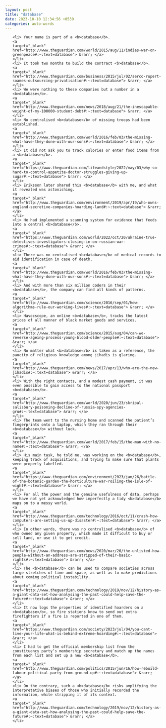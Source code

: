 ```yaml
---
layout: post
title: "database"
date: 2023-10-10 12:34:56 +0530
categories: auto-words
---
```

<ol>

    <li> Your name is part of a <b>database</b>.
    <a 
    target="_blank" 
    href="http://www.theguardian.com/world/2015/aug/11/indias-war-on-greenpeace#:~:text=database"> &rarr; </a>
    </li>
    <li> It took two months to build the contract <b>database</b>.
    <a 
    target="_blank" 
    href="http://www.theguardian.com/business/2015/jul/02/serco-rupert-soames-outsourcing-privatisation#:~:text=database"> &rarr; </a>
    </li>
    <li> We were nothing to these companies but a number in a <b>database</b>.
    <a 
    target="_blank" 
    href="http://www.theguardian.com/news/2018/aug/21/the-inescapable-weight-of-my-100000-student-debt#:~:text=database"> &rarr; </a>
    </li>
    <li> No centralised <b>database</b> of missing troops had been established.
    <a 
    target="_blank" 
    href="http://www.theguardian.com/world/2016/feb/03/the-missing-what-have-they-done-with-our-sons#:~:text=database"> &rarr; </a>
    </li>
    <li> It did not ask you to track calories or enter food items from a <b>database</b>.
    <a 
    target="_blank" 
    href="https://www.theguardian.com/lifeandstyle/2022/may/03/why-so-hard-to-control-appetite-doctor-struggles-giving-up-sugar#:~:text=database"> &rarr; </a>
    </li>
    <li> Eriksson later shared this <b>database</b> with me, and what it revealed was astonishing.
    <a 
    target="_blank" 
    href="http://www.theguardian.com/environment/2019/apr/19/who-owns-england-secretive-companies-hoarding-land#:~:text=database"> &rarr; </a>
    </li>
    <li> He had implemented a scanning system for evidence that feeds into a central <b>database</b>.
    <a 
    target="_blank" 
    href="https://www.theguardian.com/world/2022/oct/20/ukraine-true-detectives-investigators-closing-in-on-russian-war-crimes#:~:text=database"> &rarr; </a>
    </li>
    <li> There was no centralised <b>database</b> of medical records to aid identification in case of death.
    <a 
    target="_blank" 
    href="http://www.theguardian.com/world/2016/feb/03/the-missing-what-have-they-done-with-our-sons#:~:text=database"> &rarr; </a>
    </li>
    <li> And with more than six million coders in their <b>database</b>, the company can find all kinds of patterns.
    <a 
    target="_blank" 
    href="http://www.theguardian.com/science/2016/sep/01/how-algorithms-rule-our-working-lives#:~:text=database"> &rarr; </a>
    </li>
    <li> Havocscope, an online <b>database</b>, tracks the latest prices of all manner of black market goods and services.
    <a 
    target="_blank" 
    href="http://www.theguardian.com/science/2015/aug/04/can-we-reverse-ageing-process-young-blood-older-people#:~:text=database"> &rarr; </a>
    </li>
    <li> No matter what <b>database</b> is taken as a reference, the paucity of religious knowledge among jihadis is glaring.
    <a 
    target="_blank" 
    href="http://www.theguardian.com/news/2017/apr/13/who-are-the-new-jihadis#:~:text=database"> &rarr; </a>
    </li>
    <li> With the right contacts, and a modest cash payment, it was even possible to gain access to the national passport <b>database</b>.
    <a 
    target="_blank" 
    href="http://www.theguardian.com/world/2020/jun/23/skripal-salisbury-poisoning-decline-of-russia-spy-agencies-gru#:~:text=database"> &rarr; </a>
    </li>
    <li> The team went to the nursing home and scanned the patient’s fingerprints onto a laptop, which they ran through their <b>database</b> without luck.
    <a 
    target="_blank" 
    href="http://www.theguardian.com/world/2017/feb/15/the-man-with-no-name#:~:text=database"> &rarr; </a>
    </li>
    <li> His main task, he told me, was working on the <b>database</b>, keeping track of acquisitions, and trying to make sure that plants were properly labelled.
    <a 
    target="_blank" 
    href="https://www.theguardian.com/environment/2023/jan/26/battle-of-the-botanic-garden-the-horticulture-war-roiling-the-isle-of-wight#:~:text=database"> &rarr; </a>
    </li>
    <li> For all the power and the genuine usefulness of data, perhaps we have not yet acknowledged how imperfectly a tidy <b>database</b> maps on to a messy world.
    <a 
    target="_blank" 
    href="http://www.theguardian.com/technology/2016/oct/11/crash-how-computers-are-setting-us-up-disaster#:~:text=database"> &rarr; </a>
    </li>
    <li> In other words, there was no centralised <b>database</b> of who owned any given property, which made it difficult to buy or sell land, or use it to get credit.
    <a 
    target="_blank" 
    href="http://www.theguardian.com/news/2020/mar/26/the-unlisted-how-people-without-an-address-are-stripped-of-their-basic-rights#:~:text=database"> &rarr; </a>
    </li>
    <li> The <b>database</b> can be used to compare societies across large stretches of time and space, as well as to make predictions about coming political instability.
    <a 
    target="_blank" 
    href="http://www.theguardian.com/technology/2019/nov/12/history-as-a-giant-data-set-how-analysing-the-past-could-help-save-the-future#:~:text=database"> &rarr; </a>
    </li>
    <li> It now logs the properties of identified hoarders on a <b>database</b>, so fire stations know to send out extra firefighters if a fire is reported in one of them.
    <a 
    target="_blank" 
    href="https://www.theguardian.com/society/2023/jul/04/you-cant-live-your-life-what-is-behind-extreme-hoarding#:~:text=database"> &rarr; </a>
    </li>
    <li> I had to get the official membership list from the constituency party’s membership secretary and match up the names from each list and set up a new <b>database</b>.
    <a 
    target="_blank" 
    href="http://www.theguardian.com/politics/2015/jun/16/how-rebuild-labour-political-party-from-ground-up#:~:text=database"> &rarr; </a>
    </li>
    <li> On the contrary, such a <b>database</b> risks amplifying the interpretative biases of those who initially recorded the information, while stripping it of its context.
    <a 
    target="_blank" 
    href="http://www.theguardian.com/technology/2019/nov/12/history-as-a-giant-data-set-how-analysing-the-past-could-help-save-the-future#:~:text=database"> &rarr; </a>
    </li>
